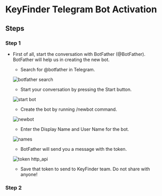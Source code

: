# KeyFinder Telegram Bot Activation
## Steps
### Step 1
* First of all, start the conversation with BotFather (@BotFather). BotFather will help us in creating the new bot.
  - Search for @botfather in Telegram.

   ![botfather search](https://user-images.githubusercontent.com/72407947/146800108-96ffb18b-f71a-41fc-bb34-caa19a195267.png)

  - Start your conversation by pressing the Start button.
 
   ![start bot](https://ucarecdn.com/ca311d0a-e460-43b9-aaf6-9b97a549a9cf/)
    
   - Create the bot by running /newbot command.

   ![newbot](https://ucarecdn.com/93c96757-1522-4062-a141-3530a56f66f2/)
    
   - Enter the Display Name and User Name for the bot.
    
   ![names](https://ucarecdn.com/861b41ff-1e77-418f-b6dd-294bd3a6d047/)
    
   - BotFather will send you a message with the token.
   
   ![token http_api](https://ucarecdn.com/a6a0a74c-e40c-4c8b-9d4c-28c602f4af7c/)
   
   - Save that token to send to KeyFinder team. Do not share with anyone!

### Step 2
